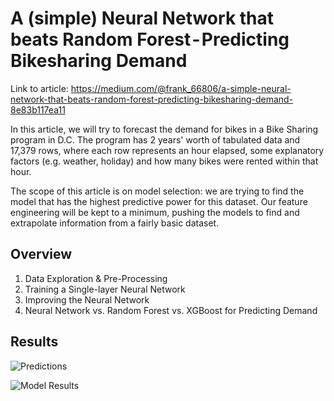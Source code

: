 # A (simple) Neural Network that beats Random Forest - Predicting Bikesharing Demand

Link to article: https://medium.com/@frank_66806/a-simple-neural-network-that-beats-random-forest-predicting-bikesharing-demand-8e83b117ea11

In this article, we will try to forecast the demand for bikes in a Bike Sharing program in D.C. The program has 2 years' worth of tabulated data and 17,379 rows, where each row represents an hour elapsed, some explanatory factors (e.g. weather, holiday) and how many bikes were rented within that hour.

The scope of this article is on model selection: we are trying to find the model that has the highest predictive power for this dataset. Our feature engineering will be kept to a minimum, pushing the models to find and extrapolate information from a fairly basic dataset.

## Overview

1. Data Exploration & Pre-Processing
2. Training a Single-layer Neural Network
3. Improving the Neural Network
4. Neural Network vs. Random Forest vs. XGBoost for Predicting Demand

## Results

![Predictions](https://cdn-images-1.medium.com/max/1600/1*HemRMDETMRV6dP8mZuS5eA.png)

![Model Results](https://cdn-images-1.medium.com/max/1600/1*iPkjd2iPIVxLzPjFeH6RjQ.png)

